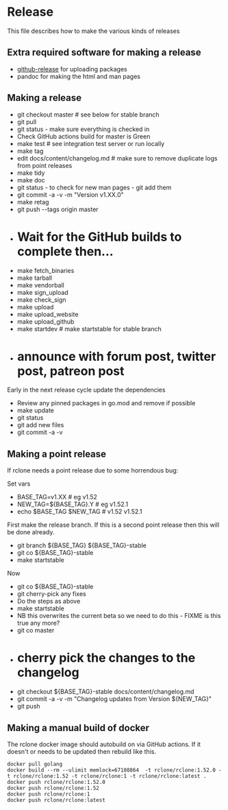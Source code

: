 # Release

This file describes how to make the various kinds of releases

## Extra required software for making a release

  * [github-release](https://github.com/aktau/github-release) for uploading packages
  * pandoc for making the html and man pages

## Making a release

  * git checkout master # see below for stable branch
  * git pull
  * git status - make sure everything is checked in
  * Check GitHub actions build for master is Green
  * make test # see integration test server or run locally
  * make tag
  * edit docs/content/changelog.md # make sure to remove duplicate logs from point releases
  * make tidy
  * make doc
  * git status - to check for new man pages - git add them
  * git commit -a -v -m "Version v1.XX.0"
  * make retag
  * git push --tags origin master
  * # Wait for the GitHub builds to complete then...
  * make fetch_binaries
  * make tarball
  * make vendorball
  * make sign_upload
  * make check_sign
  * make upload
  * make upload_website
  * make upload_github
  * make startdev # make startstable for stable branch
  * # announce with forum post, twitter post, patreon post

Early in the next release cycle update the dependencies

  * Review any pinned packages in go.mod and remove if possible
  * make update
  * git status
  * git add new files
  * git commit -a -v

## Making a point release

If rclone needs a point release due to some horrendous bug:

Set vars

  * BASE_TAG=v1.XX          # eg v1.52
  * NEW_TAG=${BASE_TAG}.Y   # eg v1.52.1
  * echo $BASE_TAG $NEW_TAG # v1.52 v1.52.1

First make the release branch.  If this is a second point release then
this will be done already.

  * git branch ${BASE_TAG} ${BASE_TAG}-stable
  * git co ${BASE_TAG}-stable
  * make startstable

Now

  * git co ${BASE_TAG}-stable
  * git cherry-pick any fixes
  * Do the steps as above
  * make startstable
  * NB this overwrites the current beta so we need to do this - FIXME is this true any more?
  * git co master
  * # cherry pick the changes to the changelog
  * git checkout ${BASE_TAG}-stable docs/content/changelog.md
  * git commit -a -v -m "Changelog updates from Version ${NEW_TAG}"
  * git push

## Making a manual build of docker

The rclone docker image should autobuild on via GitHub actions.  If it doesn't
or needs to be updated then rebuild like this.

```
docker pull golang
docker build --rm --ulimit memlock=67108864  -t rclone/rclone:1.52.0 -t rclone/rclone:1.52 -t rclone/rclone:1 -t rclone/rclone:latest .
docker push rclone/rclone:1.52.0
docker push rclone/rclone:1.52
docker push rclone/rclone:1
docker push rclone/rclone:latest
```
